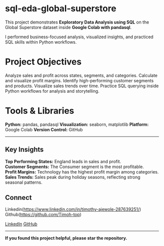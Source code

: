 # sql-eda-global-superstore

This project demonstrates **Exploratory Data Analysis using SQL** on the Global Superstore dataset inside **Google Colab with pandasql**.

I performed business-focused analysis, visualized insights, and practiced SQL skills within Python workflows.


# Project Objectives

Analyze sales and profit across states, segments, and categories.
Calculate and visualize profit margins.
Identify high-performing customer segments and products.
Visualize sales trends over time.
Practice SQL querying inside Python workflows for analysis and storytelling.


# Tools & Libraries

**Python:** pandas, pandasql
**Visualization:** seaborn, matplotlib
**Platform:** Google Colab
**Version Control:** GitHub

---

## Key Insights

**Top Performing States:** England leads in sales and profit.  
**Customer Segments:** The Consumer segment is the most profitable.  
**Profit Margins:** Technology has the highest profit margin among categories.  
**Sales Trends:** Sales peak during holiday seasons, reflecting strong seasonal patterns.


## Connect
Linkedin(https://www.linkedin.com/in/timothy-ajewole-287639251/)
Github(https://github.com/Timoh-top)

[LinkedIn]([your-linkedin-url](https://www.linkedin.com/in/timothy-ajewole-287639251/))
[GitHub]([your-github-url](https://github.com/Timoh-top))

---

**If you found this project helpful, please star the repository.**

